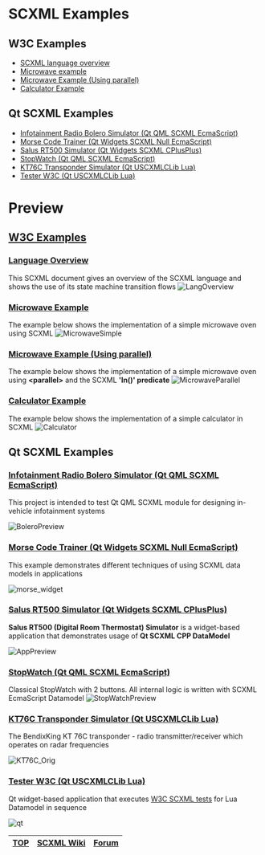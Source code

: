 # SCXML Examples
## W3C Examples
- [SCXML language overview](#language-overview)
- [Microwave example](#microwave-example)
- [Microwave Example (Using parallel)](#microwave-example-using-parallel)
- [Calculator Example](#calculator-example)

## Qt SCXML Examples
- [Infotainment Radio Bolero Simulator (Qt QML SCXML EcmaScript)](https://github.com/alexzhornyak/SCXML-tutorial/tree/master/Examples/Qt/SkodaBoleroInfotainment)
- [Morse Code Trainer (Qt Widgets SCXML Null EcmaScript)](https://github.com/alexzhornyak/SCXML-tutorial/tree/master/Examples/Qt/Morse)
- [Salus RT500 Simulator (Qt Widgets SCXML CPlusPlus)](https://github.com/alexzhornyak/Salus-RT500-Simulator)
- [StopWatch (Qt QML SCXML EcmaScript)](https://github.com/alexzhornyak/SCXML-tutorial/tree/master/Examples/Qt/StopWatch)
- [KT76C Transponder Simulator (Qt USCXMLCLib Lua)](https://github.com/alexzhornyak/UscxmlCLib/tree/master/Examples/Qt/KT76CSim)
- [Tester W3C (Qt USCXMLCLib Lua)](https://github.com/alexzhornyak/UscxmlCLib/tree/master/Examples/Qt/TesterW3C)

# Preview
## [W3C Examples](https://www.w3.org/TR/scxml/#Examples)
### [Language Overview](https://www.w3.org/TR/scxml/#N11608)
This SCXML document gives an overview of the SCXML language and shows the use of its state machine transition flows
![LangOverview](../Images/W3C_LanguageOverview.gif)

### [Microwave Example](https://www.w3.org/TR/scxml/#N11619)
The example below shows the implementation of a simple microwave oven using SCXML
![MicrowaveSimple](../Images/6%20-%20Microwave%20Owen.gif)

### [Microwave Example (Using parallel)](https://www.w3.org/TR/scxml/#MicrowaveParallel)
The example below shows the implementation of a simple microwave oven using **\<parallel\>** and the SCXML **'In()' predicate**
![MicrowaveParallel](../Images/microwave_owen_parallel.gif)

### [Calculator Example](https://www.w3.org/TR/scxml/#N11630)
The example below shows the implementation of a simple calculator in SCXML
![Calculator](https://user-images.githubusercontent.com/18611095/46285473-4774ec00-c584-11e8-9c0a-003b5998fd2e.png)

## Qt SCXML Examples
### [Infotainment Radio Bolero Simulator (Qt QML SCXML EcmaScript)](https://github.com/alexzhornyak/SCXML-tutorial/tree/master/Examples/Qt/SkodaBoleroInfotainment)
This project is intended to test Qt QML SCXML module for designing in-vehicle infotainment systems

![BoleroPreview](Qt/SkodaBoleroInfotainment/Qml/Images/BoleroPreview.gif)

### [Morse Code Trainer (Qt Widgets SCXML Null EcmaScript)](https://github.com/alexzhornyak/SCXML-tutorial/tree/master/Examples/Qt/Morse)
This example demonstrates different techniques of using SCXML data models in applications

![morse_widget](../Images/morse.gif)

### [Salus RT500 Simulator (Qt Widgets SCXML CPlusPlus)](https://github.com/alexzhornyak/Salus-RT500-Simulator)
**Salus RT500 (Digital Room Thermostat) Simulator** is a widget-based application that demonstrates usage of **Qt SCXML CPP DataModel**

![AppPreview](https://raw.githubusercontent.com/alexzhornyak/Salus-RT500-Simulator/master/Images/SalusPreview.gif)

### [StopWatch (Qt QML SCXML EcmaScript)](https://github.com/alexzhornyak/SCXML-tutorial/tree/master/Examples/Qt/StopWatch)
Classical StopWatch with 2 buttons. All internal logic is written with SCXML EcmaScript Datamodel
![StopWatchPreview](../Images/StopWatchScxml.gif)

### [KT76C Transponder Simulator (Qt USCXMLCLib Lua)](https://github.com/alexzhornyak/UscxmlCLib/tree/master/Examples/Qt/KT76CSim)
The BendixKing KT 76C transponder - radio transmitter/receiver which operates on radar frequencies

![KT76C_Orig](https://raw.githubusercontent.com/alexzhornyak/UscxmlCLib/master/Examples/Images/KT76C_Orig.gif)

### [Tester W3C (Qt USCXMLCLib Lua)](https://github.com/alexzhornyak/UscxmlCLib/tree/master/Examples/Qt/TesterW3C)
Qt widget-based application that executes [W3C SCXML tests](https://www.w3.org/Voice/2013/scxml-irp/) for Lua Datamodel in sequence

![qt](https://raw.githubusercontent.com/alexzhornyak/UscxmlCLib/master/Examples/Images/TesterW3CQt.png)

| [TOP](#scxml-examples) | [SCXML Wiki](../README.md) | [Forum](https://github.com/alexzhornyak/SCXML-tutorial/discussions) |
|---|---|---|
